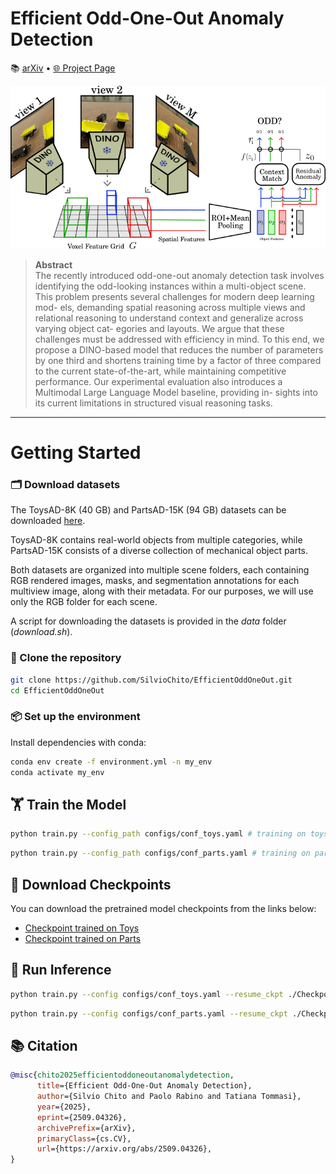 # Efficient Odd-One-Out Anomaly Detection

📚 [arXiv](https://arxiv.org/abs/2509.04326) • [🌐 Project Page](https://silviochito.github.io/EfficientOddOneOut/)

![Alt text](./model.png)

> **Abstract**  
> The recently introduced odd-one-out anomaly detection task
involves identifying the odd-looking instances within a multi-object scene.
This problem presents several challenges for modern deep learning mod-
els, demanding spatial reasoning across multiple views and relational
reasoning to understand context and generalize across varying object cat-
egories and layouts. We argue that these challenges must be addressed
with efficiency in mind. To this end, we propose a DINO-based model
that reduces the number of parameters by one third and shortens training
time by a factor of three compared to the current state-of-the-art, while
maintaining competitive performance. Our experimental evaluation also
introduces a Multimodal Large Language Model baseline, providing in-
sights into its current limitations in structured visual reasoning tasks.

---

# Getting Started

### 🗂️ Download datasets
The ToysAD-8K (40 GB) and PartsAD-15K (94 GB) datasets can be downloaded [here](https://huggingface.co/datasets/ankankbhunia/odd-one-out/tree/main).

ToysAD-8K contains real-world objects from multiple categories, while PartsAD-15K consists of a diverse collection of mechanical object parts.

Both datasets are organized into multiple scene folders, each containing RGB rendered images, masks, and segmentation annotations for each multiview image, along with their metadata. For our purposes, we will use only the RGB folder for each scene.

A script for downloading the datasets is provided in the *data* folder (*download.sh*).

### 🔧 Clone the repository

```bash
git clone https://github.com/SilvioChito/EfficientOddOneOut.git
cd EfficientOddOneOut
```

### 📦 Set up the environment
Install dependencies with conda:

```bash
conda env create -f environment.yml -n my_env
conda activate my_env
```

## 🏋️ Train the Model
```bash
python train.py --config_path configs/conf_toys.yaml # training on toys
```
```bash
python train.py --config_path configs/conf_parts.yaml # training on parts
```

## 🔽 Download Checkpoints

You can download the pretrained model checkpoints from the links below:

- [Checkpoint trained on Toys](https://github.com/SilvioChito/EfficientOddOneOut/releases/download/v1.0.0/Checkpoint_Toys.pt)
- [Checkpoint trained on Parts](https://github.com/SilvioChito/EfficientOddOneOut/releases/download/v1.0.0/Checkpoint_Parts.pt)

## 🧪 Run Inference
```bash
python train.py --config configs/conf_toys.yaml --resume_ckpt ./Checkpoint_Toys.pt
```
```bash
python train.py --config configs/conf_parts.yaml --resume_ckpt ./Checkpoint_Parts.pt
```


## 📚 Citation
```bibtex
@misc{chito2025efficientoddoneoutanomalydetection,
      title={Efficient Odd-One-Out Anomaly Detection}, 
      author={Silvio Chito and Paolo Rabino and Tatiana Tommasi},
      year={2025},
      eprint={2509.04326},
      archivePrefix={arXiv},
      primaryClass={cs.CV},
      url={https://arxiv.org/abs/2509.04326}, 
}
```




